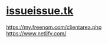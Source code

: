 # [issueissue.tk](http://issueissue.tk/)

https://my.freenom.com/clientarea.php  
https://www.netlify.com/  
